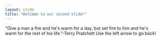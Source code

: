 ```yaml
---
layout: slide
title: "Welcome to our second slide!"
---
```

“Give a man a fire and he's warm for a day, but set fire to him and he's warm for the rest of his life.”-Terry Pratchett
Use the left arrow to go back!
